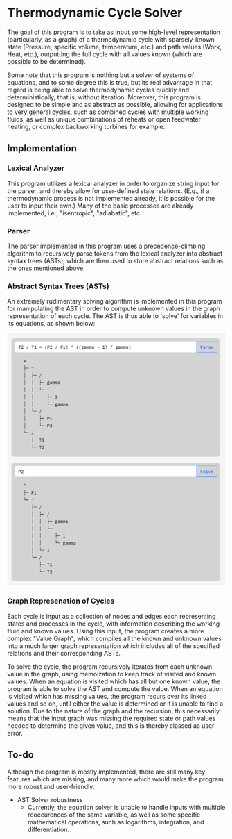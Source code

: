 # Thermodynamic Cycle Solver

The goal of this program is to take as input some high-level representation (particularly, as a graph) of a thermodynamic cycle with sparsely-known state (Pressure, specific volume, temperature, etc.) and path values (Work, Heat, etc.), outputting the full cycle with all values known (which are possible to be determined).

Some note that this program is nothing but a solver of systems of equations, and to some degree this is true, but its real advantage in that regard is being able to solve thermodynamic cycles quickly and deterministically, that is, without iteration. Moreover, this program is designed to be simple and as abstract as possible, allowing for applications to very general cycles, such as combined cycles with multiple working fluids, as well as unique combinations of reheats or open feedwater heating, or complex backworking turbines for example. 

## Implementation

### Lexical Analyzer

This program utilizes a lexical analyzer in order to organize string input for the parser, and thereby allow for user-defined state relations. (E.g., if a thermodynamic process is not implemented already, it is possible for the user to input their own.) Many of the basic processes are already implemented, i.e., "isentropic", "adiabatic", etc.

### Parser

The parser implemented in this program uses a precedence-climbing algorithm to recursively parse tokens from the lexical analyzer into abstract syntax trees (ASTs), which are then used to store abstract relations such as the ones mentioned above.

### Abstract Syntax Trees (ASTs)

An extremely rudimentary solving algorithm is implemented in this program for manipulating the AST in order to compute unknown values in the graph representation of each cycle. The AST is thus able to 'solve' for variables in its equations, as shown below:

![alt text](img/Solver1.png)

### Graph Represenation of Cycles

Each cycle is input as a collection of nodes and edges each representing states and processes in the cycle, with information describing the working fluid and known values. Using this input, the program creates a more complex "Value Graph", which compiles all the known and unknown values into a much larger graph representation which includes all of the specified relations and their corresponding ASTs.

To solve the cycle, the program recursively iterates from each unknown value in the graph, using memoization to keep track of visited and known values. When an equation is visited which has all but one known value, the program is able to solve the AST and compute the value. When an equation is visited which has missing values, the program recurs over its linked values and so on, until either the value is determined or it is unable to find a solution. Due to the nature of the graph and the recursion, this necessarily means that the input graph was missing the required state or path values needed to determine the given value, and this is thereby classed as user error.

## To-do

Although the program is mostly implemented, there are still many key features which are missing, and many more which would make the program more robust and user-friendly.

- AST Solver robustness
    - Currently, the equation solver is unable to handle inputs with multiple reoccurences of the same variable, as well as some specific mathematical operations, such as logarithms, integration, and differentiation.
